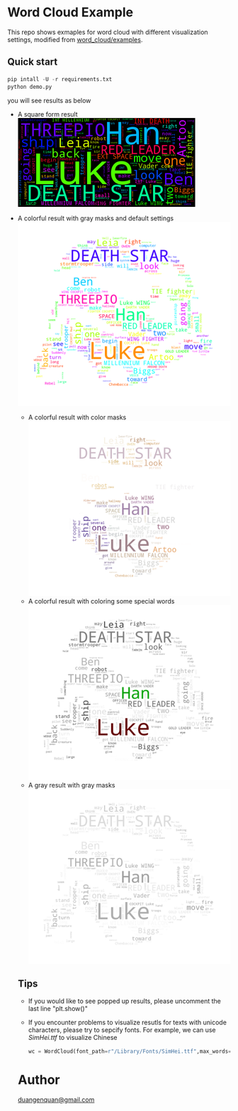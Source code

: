 # Word Cloud Example

This repo shows exmaples for word cloud with different visualization settings, modified from [word_cloud/examples](https://github.com/amueller/word_cloud/tree/master/examples).

## Quick start 

```python
pip intall -U -r requirements.txt
python demo.py
```

you will see results as below



- A square form result![](demo_0_square.png)

- A colorful result with gray masks and default settings ![](demo_1_default_color.png)

  - A colorful result with color masks![](demo_2_custom_color.png)
  - A colorful result with coloring some special words![](demo_3_color_special_word.png)
  - A gray result with gray masks ![](demo_4_custom_gray.png)

  ## Tips

  - If you would like to see popped up results, please uncomment the last line "plt.show()"

  - If you encounter problems to visualize resutls for texts with unicode characters, please try to sepcify fonts. For example, we can use *SimHei.ttf* to visualize Chinese

    ```python
    wc = WordCloud(font_path=r"/Library/Fonts/SimHei.ttf",max_words=200).generate(text)
    ```

  # Author

  duangenquan@gmail.com

  

  

  

  

  
  
